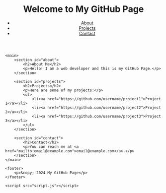 <!DOCTYPE html>
<html lang="en">
<head>
    <meta charset="UTF-8">
    <meta name="viewport" content="width=device-width, initial-scale=1.0">
    <title>My GitHub Page</title>
    <link rel="stylesheet" href="style.css">
</head>
<body>
    <header>
        <h1>Welcome to My GitHub Page</h1>
        <nav>
            <ul>
                <li><a href="#about">About</a></li>
                <li><a href="#projects">Projects</a></li>
                <li><a href="#contact">Contact</a></li>
            </ul>
        </nav>
    </header>

    <main>
        <section id="about">
            <h2>About Me</h2>
            <p>Hello! I am a web developer and this is my GitHub Page.</p>
        </section>

        <section id="projects">
            <h2>Projects</h2>
            <p>Here are some of my projects:</p>
            <ul>
                <li><a href="https://github.com/username/project1">Project 1</a></li>
                <li><a href="https://github.com/username/project2">Project 2</a></li>
                <li><a href="https://github.com/username/project3">Project 3</a></li>
            </ul>
        </section>

        <section id="contact">
            <h2>Contact</h2>
            <p>You can reach me at <a href="mailto:email@example.com">email@example.com</a>.</p>
        </section>
    </main>

    <footer>
        <p>&copy; 2024 My GitHub Page</p>
    </footer>

    <script src="script.js"></script>
</body>
</html>
